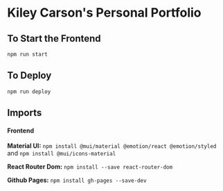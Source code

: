 # Kiley Carson's Personal Portfolio

## To Start the Frontend
```
npm run start
```

## To Deploy
```
npm run deploy
```

## Imports 

#### Frontend

**Material UI:**
`npm install @mui/material @emotion/react @emotion/styled` and `npm install @mui/icons-material`

**React Router Dom:** `npm install --save react-router-dom`

**Github Pages:** 
`npm install gh-pages --save-dev`
